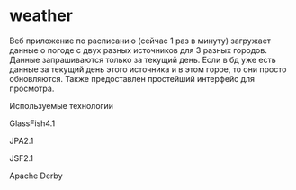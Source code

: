 weather
=======

Веб приложение по расписанию (сейчас 1 раз в минуту) загружает данные о погоде с двух разных источников для 3 разных городов.
Данные запрашиваются только за текущий день. Если в бд уже есть данные за текущий день этого источника и в этом горое, то они просто обновляются. 
Также предоставлен простейший интерфейс для просмотра.

Используемые технологии

  GlassFish4.1
  
  JPA2.1
  
  JSF2.1
  
  Apache Derby

